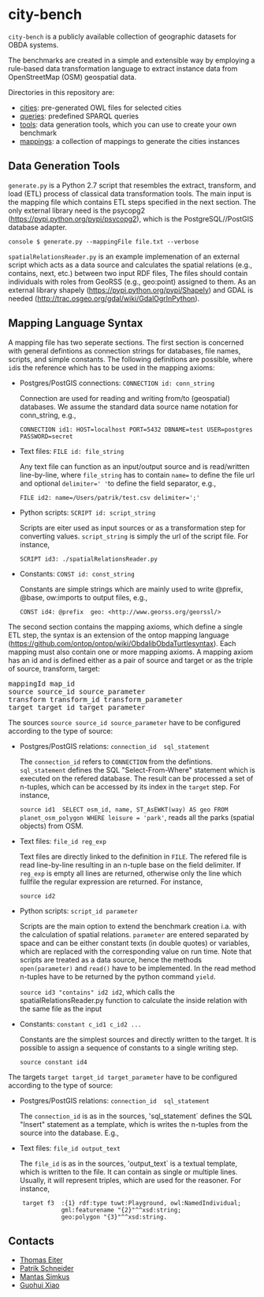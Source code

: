 city-bench
==========

`city-bench` is a publicly available collection of geographic datasets for OBDA systems.

The benchmarks are created in a simple and extensible way by
employing a rule-based data transformation language to extract
instance data from OpenStreetMap (OSM) geospatial data.

Directories in this repository are:

* [cities](cities): pre-generated OWL files for selected cities
* [queries](queries): predefined SPARQL queries
* [tools](tools): data generation tools, which you can use to create your own benchmark
* [mappings](mappings): a collection of mappings to generate the cities instances 

Data Generation Tools
---------------------

`generate.py` is a Python 2.7 script that resembles the extract,
transform, and load (ETL) process of classical data transformation
tools. The main input is the mapping file which contains ETL steps
specified in the next section. The only external library need is the
psycopg2 (https://pypi.python.org/pypi/psycopg2), which is the
PostgreSQL//PostGIS database adapter.

```console $ generate.py --mappingFile file.txt --verbose ```

`spatialRelationsReader.py` is an example implemenation of an external
script which acts as a data source and calculates the spatial
relations (e.g., contains, next, etc.) between two input RDF files,
The files should contain individuals with roles from GeoRSS (e.g.,
geo:point) assigned to them. As an external library shapely
(https://pypi.python.org/pypi/Shapely) and GDAL is needed
(http://trac.osgeo.org/gdal/wiki/GdalOgrInPython).

Mapping Language Syntax
-----------------------

A mapping file has two seperate sections. The first section is 
concerned with general defintions as connection strings 
for databases, file names, scripts, and simple constants. 
The following definitions are possible, where `id`is the 
reference which has to be used in the mapping axioms:

* Postgres/PostGIS connections: `CONNECTION id: conn_string`

   Connection are used for reading and writing from/to (geospatial) databases. We assume the standard data source name notation for conn_string, e.g.,
   
   `CONNECTION id1: HOST=localhost PORT=5432 DBNAME=test USER=postgres PASSWORD=secret`

* Text files: `FILE id: file_string`

   Any text file can function as an input/output source and is read/written line-by-line, where `file_string` has to contain `name=` to define the file url and optional `delimiter=' '`to define the field separator, e.g.,
   
   `FILE id2: name=/Users/patrik/test.csv delimiter=';'`
   

* Python scripts: `SCRIPT id: script_string`
 
   Scripts are eiter used as input sources or as a transformation step for converting values. `script_string` is simply the url of the script file. For instance, 

   `SCRIPT id3: ./spatialRelationsReader.py`

* Constants: `CONST id: const_string`

   Constants are simple strings which are mainly used to write @prefix, @base, ow:imports to output files, e.g.,
   
   `CONST id4: @prefix  geo: <http://www.georss.org/georssl/>`


The second section contains the mapping axioms, which define a 
single ETL step, the syntax is an extension of the ontop mapping language 
(https://github.com/ontop/ontop/wiki/ObdalibObdaTurtlesyntax).
Each mapping must also contain one or more mapping axioms.
A mapping axiom has an id and is defined either as a pair of source and target
or as the triple of source, transform, target:

<pre>
mappingId map_id
source source_id source_parameter
transform transform_id transform_parameter
target target_id target_parameter
</pre>

The sources `source source_id source_parameter` have to be configured according 
to the type of source:

* Postgres/PostGIS relations: `connection_id  sql_statement`

   The `connection_id` refers to `CONNECTION` from the defintions. 
`sql_statement` defines the SQL "Select-From-Where" statement which is
executed on the refered database.  The result can be processed a set
of n-tuples, which can be accessed by its index in the `target` step. For instance, 

   `source id1  SELECT osm_id, name, ST_AsEWKT(way) AS geo FROM planet_osm_polygon WHERE leisure = 'park'`, reads all the parks (spatial objects) from OSM.


* Text files: `file_id reg_exp`

   Text files are directly linked to the definition in `FILE`. The refered file is read line-by-line resulting in an n-tuple base on the field delimiter. If `reg_exp` is empty all lines are returned, otherwise only the line which fullfile the regular expression are returned. For instance, 
   
   `source id2`

* Python scripts:  `script_id parameter`

    Scripts are the main option to extend the benchmark creation i.a. with the calculation of spatial relations. `parameter` are entered separated by space and can be either constant texts (in double quotes) or variables, which are replaced with the corresponding value on run time. Note that scripts are treated as a data source, hence the methods `open(parameter)` and `read()` have to be implemented.  In the read method n-tuples have to be returned by the python command `yield`.

   `source id3 "contains" id2 id2`, which calls the spatialRelationsReader.py function to calculate the inside relation with the same file as the input

* Constants: `constant c_id1 c_id2 ...`

    Constants are the simplest sources and directly written to the target. It is possible to assign a sequence of constants to a single writing step.

   `source constant id4`
   
The targets `target target_id target_parameter` have to be configured according to the type 
of source:

* Postgres/PostGIS relations: `connection_id  sql_statement`

   The `connection_id` is as in the sources, 'sql_statement` defines the SQL "Insert" statement as 
a template, which is writes the n-tuples from the source into the database. E.g., 

* Text files: `file_id output_text`

   The `file_id` is as in the sources, 'output_text` is a textual template, which is written to the file. It can contain as single or multiple lines.  Usually, it will represent triples, which are used for the reasoner. For instance, 

``` 
    target f3  :{1} rdf:type tuwt:Playground, owl:NamedIndividual;
               gml:featurename "{2}"^^xsd:string; 
               geo:polygon "{3}"^^xsd:string.
```


Contacts
--------
* [Thomas Eiter](http://www.kr.tuwien.ac.at/staff/eiter/)
* [Patrik Schneider](http://www.kr.tuwien.ac.at/staff/patrik/)
* [Mantas Simkus](http://www.dbai.tuwien.ac.at/staff/simkus/)
* [Guohui Xiao](http://www.ghxiao.org)
